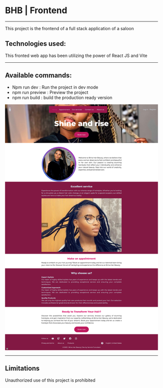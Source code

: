 <h1>BHB | Frontend</h1>
<hr>
<p>
This project is the frontend of a full stack application of a saloon
</p>

<h2>Technologies used:</h2>
<p>This fronted web app has been utilizing the power of React JS and Vite</p>

<hr>
<h2>Available commands: </h2>
<ul>
<li>Npm run dev : Run the project in dev mode</li>
<li>npm run preview : Preview the project</li>
<li>npm run build : build the production ready version</li>
</ul>

<img src="./public/images/git-preview.png" />

<hr>
<h2>Limitations</h2>
<p>Unauthorized use of this project is prohibited</p>